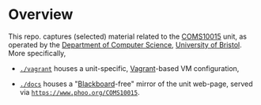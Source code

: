 # Overview

<!--- -------------------------------------------------------------------- --->

This repo. captures (selected) material related to the
[COMS10015](https://www.bris.ac.uk/unit-programme-catalogue/UnitDetails.jsa?unitCode=COMS10015)
unit, as operated by the
[Department of Computer Science](https://www.cs.bris.ac.uk),
[University of Bristol](https://www.bristol.ac.uk).
More specifically, 

- [`./vagrant`](./vagrant)
  houses
  a unit-specific,
  [Vagrant](https://www.vagrantup.com)-based 
  VM configuration,

- [`./docs`](./docs)
  houses 
  a 
  "[Blackboard](https://www.blackboard.com)-free"
  mirror of the unit web-page, served via
  [`https://www.phoo.org/COMS10015`](https://www.phoo.org/COMS10015).

<!--- -------------------------------------------------------------------- --->
